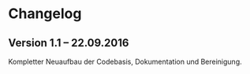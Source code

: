 Changelog
=========

Version 1.1 – 22.09.2016
--------------------------

Kompletter Neuaufbau der Codebasis, Dokumentation und Bereinigung.
